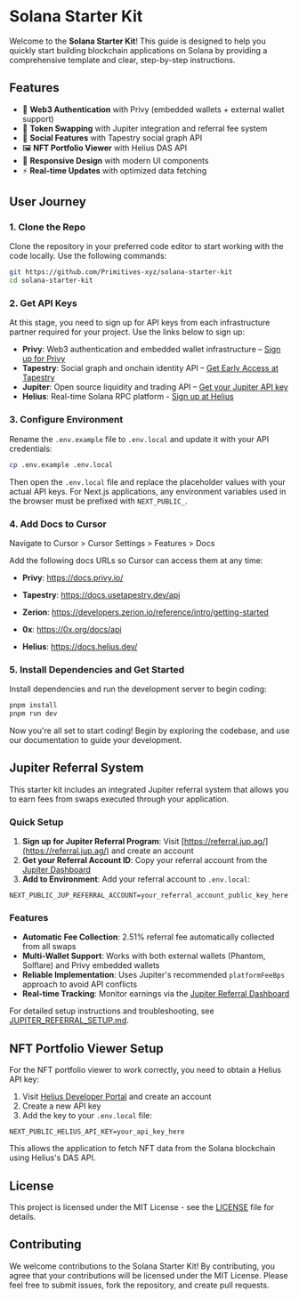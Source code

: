 # Solana Starter Kit

Welcome to the **Solana Starter Kit**! This guide is designed to help you quickly start building blockchain applications on Solana by providing a comprehensive template and clear, step-by-step instructions.

## Features

- 🔐 **Web3 Authentication** with Privy (embedded wallets + external wallet support)
- 🔄 **Token Swapping** with Jupiter integration and referral fee system
- 👥 **Social Features** with Tapestry social graph API
- 🖼️ **NFT Portfolio Viewer** with Helius DAS API
- 📱 **Responsive Design** with modern UI components
- ⚡ **Real-time Updates** with optimized data fetching

## User Journey

### 1. Clone the Repo

Clone the repository in your preferred code editor to start working with the code locally. Use the following commands:

```bash
git https://github.com/Primitives-xyz/solana-starter-kit
cd solana-starter-kit
```

### 2. Get API Keys

At this stage, you need to sign up for API keys from each infrastructure partner required for your project. Use the links below to sign up:

- **Privy**: Web3 authentication and embedded wallet infrastructure – <a href="https://dashboard.privy.io" target="_blank">Sign up for Privy</a>
- **Tapestry**: Social graph and onchain identity API – <a href="https://app.usetapestry.dev/" target="_blank">Get Early Access at Tapestry</a>
- **Jupiter**: Open source liquidity and trading API – <a href="https://portal.jup.ag" target="_blank">Get your Jupiter API key</a>
- **Helius**: Real-time Solana RPC platform - <a href="https://dashboard.helius.dev/" target="_blank">Sign up at Helius</a>

### 3. Configure Environment

Rename the `.env.example` file to `.env.local` and update it with your API credentials:

```bash
cp .env.example .env.local
```

Then open the `.env.local` file and replace the placeholder values with your actual API keys. For Next.js applications, any environment variables used in the browser must be prefixed with `NEXT_PUBLIC_`.

### 4. Add Docs to Cursor

Navigate to Cursor > Cursor Settings > Features > Docs

Add the following docs URLs so Cursor can access them at any time:

- **Privy**: https://docs.privy.io/

- **Tapestry**: https://docs.usetapestry.dev/api

- **Zerion**: https://developers.zerion.io/reference/intro/getting-started

- **0x**: https://0x.org/docs/api

- **Helius**: https://docs.helius.dev/

### 5. Install Dependencies and Get Started

Install dependencies and run the development server to begin coding:

```bash
pnpm install
pnpm run dev
```

Now you're all set to start coding! Begin by exploring the codebase, and use our documentation to guide your development.

## Jupiter Referral System

This starter kit includes an integrated Jupiter referral system that allows you to earn fees from swaps executed through your application.

### Quick Setup

1. **Sign up for Jupiter Referral Program**: Visit [https://referral.jup.ag/](https://referral.jup.ag/) and create an account
2. **Get your Referral Account ID**: Copy your referral account from the [Jupiter Dashboard](https://referral.jup.ag/dashboard)
3. **Add to Environment**: Add your referral account to `.env.local`:

```env
NEXT_PUBLIC_JUP_REFERRAL_ACCOUNT=your_referral_account_public_key_here
```

### Features

- **Automatic Fee Collection**: 2.51% referral fee automatically collected from all swaps
- **Multi-Wallet Support**: Works with both external wallets (Phantom, Solflare) and Privy embedded wallets
- **Reliable Implementation**: Uses Jupiter's recommended `platformFeeBps` approach to avoid API conflicts
- **Real-time Tracking**: Monitor earnings via the [Jupiter Referral Dashboard](https://referral.jup.ag/dashboard)

For detailed setup instructions and troubleshooting, see [JUPITER_REFERRAL_SETUP.md](JUPITER_REFERRAL_SETUP.md).

## NFT Portfolio Viewer Setup

For the NFT portfolio viewer to work correctly, you need to obtain a Helius API key:

1. Visit [Helius Developer Portal](https://dev.helius.xyz/dashboard) and create an account
2. Create a new API key
3. Add the key to your `.env.local` file:

```
NEXT_PUBLIC_HELIUS_API_KEY=your_api_key_here
```

This allows the application to fetch NFT data from the Solana blockchain using Helius's DAS API.

## License

This project is licensed under the MIT License - see the [LICENSE](LICENSE) file for details.

## Contributing

We welcome contributions to the Solana Starter Kit! By contributing, you agree that your contributions will be licensed under the MIT License. Please feel free to submit issues, fork the repository, and create pull requests.
